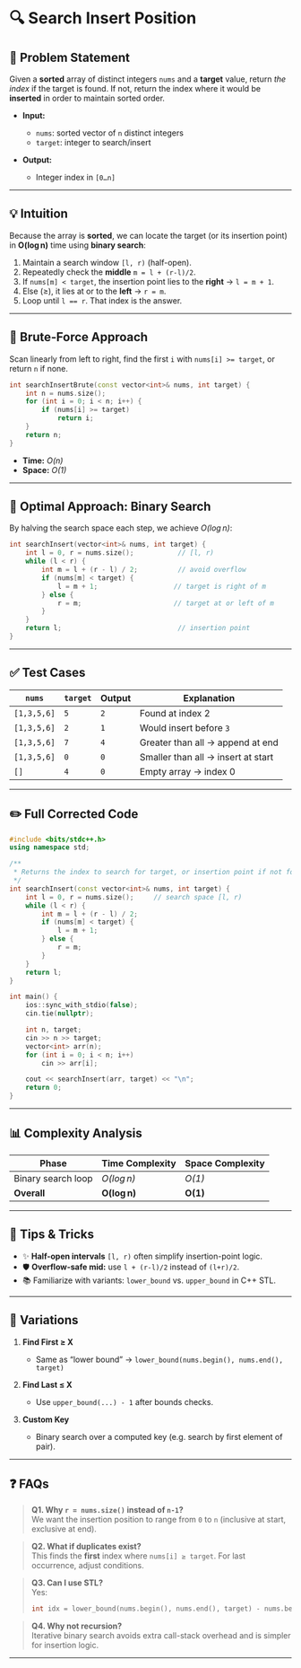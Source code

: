 # 🔍 Search Insert Position


## 📄 Problem Statement

Given a **sorted** array of distinct integers `nums` and a **target** value, return *the index* if the target is found.
If not, return the index where it would be **inserted** in order to maintain sorted order.

* **Input:**

  * `nums`: sorted vector of `n` distinct integers
  * `target`: integer to search/insert
* **Output:**

  * Integer index in `[0…n]`

---

## 💡 Intuition

Because the array is **sorted**, we can locate the target (or its insertion point) in **O(log n)** time using **binary search**:

1. Maintain a search window `[l, r)` (half-open).
2. Repeatedly check the **middle** `m = l + (r-l)/2`.
3. If `nums[m] < target`, the insertion point lies to the **right** → `l = m + 1`.
4. Else (≥), it lies at or to the **left** → `r = m`.
5. Loop until `l == r`. That index is the answer.

---

## 🐢 Brute‑Force Approach

Scan linearly from left to right, find the first `i` with `nums[i] >= target`, or return `n` if none.

```cpp
int searchInsertBrute(const vector<int>& nums, int target) {
    int n = nums.size();
    for (int i = 0; i < n; i++) {
        if (nums[i] >= target)
            return i;
    }
    return n;
}
```

* **Time:** *O(n)*
* **Space:** *O(1)*

---

## 🚀 Optimal Approach: Binary Search

By halving the search space each step, we achieve *O(log n)*:

```cpp
int searchInsert(vector<int>& nums, int target) {
    int l = 0, r = nums.size();           // [l, r)
    while (l < r) {
        int m = l + (r - l) / 2;          // avoid overflow
        if (nums[m] < target) {
            l = m + 1;                   // target is right of m
        } else {
            r = m;                       // target at or left of m
        }
    }
    return l;                             // insertion point
}
```

---

## ✅ Test Cases

| `nums`      | `target` | Output | Explanation                        |
| ----------- | -------- | ------ | ---------------------------------- |
| `[1,3,5,6]` | `5`      | `2`    | Found at index 2                   |
| `[1,3,5,6]` | `2`      | `1`    | Would insert before `3`            |
| `[1,3,5,6]` | `7`      | `4`    | Greater than all → append at end   |
| `[1,3,5,6]` | `0`      | `0`    | Smaller than all → insert at start |
| `[]`        | `4`      | `0`    | Empty array → index 0              |

---

## ✏️ Full Corrected Code


```cpp
#include <bits/stdc++.h>
using namespace std;

/**
 * Returns the index to search for target, or insertion point if not found.
 */
int searchInsert(const vector<int>& nums, int target) {
    int l = 0, r = nums.size();     // search space [l, r)
    while (l < r) {
        int m = l + (r - l) / 2;
        if (nums[m] < target) {
            l = m + 1;
        } else {
            r = m;
        }
    }
    return l;
}

int main() {
    ios::sync_with_stdio(false);
    cin.tie(nullptr);

    int n, target;
    cin >> n >> target;
    vector<int> arr(n);
    for (int i = 0; i < n; i++)
        cin >> arr[i];

    cout << searchInsert(arr, target) << "\n";
    return 0;
}
```

---

## 📊 Complexity Analysis

| Phase              | Time Complexity | Space Complexity |
| ------------------ | --------------- | ---------------- |
| Binary search loop | *O(log n)*      | *O(1)*           |
| **Overall**        | **O(log n)**    | **O(1)**         |

---

## 🎯 Tips & Tricks

* ✨ **Half-open intervals** `[l, r)` often simplify insertion-point logic.
* 🛡️ **Overflow-safe mid:** use `l + (r-l)/2` instead of `(l+r)/2`.
* 📚 Familiarize with variants: `lower_bound` vs. `upper_bound` in C++ STL.

---

## 🔄 Variations

1. **Find First ≥ X**

   * Same as “lower bound” → `lower_bound(nums.begin(), nums.end(), target)`
2. **Find Last ≤ X**

   * Use `upper_bound(...) - 1` after bounds checks.
3. **Custom Key**

   * Binary search over a computed key (e.g. search by first element of pair).

---

## ❓ FAQs

> **Q1. Why `r = nums.size()` instead of `n-1`?** <br>
> We want the insertion position to range from `0` to `n` (inclusive at start, exclusive at end).

> **Q2. What if duplicates exist?** <br>
> This finds the **first** index where `nums[i] ≥ target`. For last occurrence, adjust conditions.

> **Q3. Can I use STL?** <br>
> Yes:
>
> ```cpp
> int idx = lower_bound(nums.begin(), nums.end(), target) - nums.begin();
> ```

> **Q4. Why not recursion?** <br>
> Iterative binary search avoids extra call-stack overhead and is simpler for insertion logic.

---
